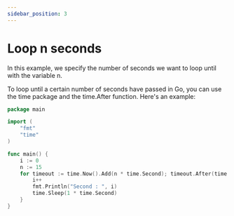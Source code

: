```yaml
---
sidebar_position: 3
---
```


# Loop n seconds

In this example, we specify the number of seconds we want to loop until with the variable n.

To loop until a certain number of seconds have passed in Go, you can use the time package and the time.After function. Here's an example:

```go
package main

import (
	"fmt"
	"time"
)

func main() {
	i := 0
	n := 15
	for timeout := time.Now().Add(n * time.Second); timeout.After(time.Now()); {
		i++
		fmt.Println("Second : ", i)
		time.Sleep(1 * time.Second)
	}
}
```